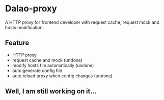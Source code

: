 # Dalao-proxy
A HTTP proxy for frontend developer with request cache, request mock and hosts modification.

## Feature
- HTTP proxy
- request cache and mock (undone)
- modify hosts file automatically (undone)
- auto generate config file
- auto reload proxy when config changes (undone)

## Well, I am still working on it...